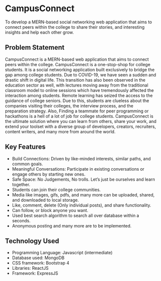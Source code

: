 # CampusConnect

To develop a MERN-based social networking web application that aims to connect peers within the college to share their stories, and interesting insights and help each other grow.

## Problem Statement

CampusConnect is a MERN-based web application that aims to connect peers within the college. CampusConnect is a one-stop-shop for college students. It is a social networking application built exclusively to bridge the gap among college students. Due to COVID-19, we have seen a sudden and drastic shift in digital life. This transition has also been observed in the education sector as well, with lectures moving away from the traditional
classroom model to online sessions which have tremendously affected the interaction among students. Remote learning has seized the access to the guidance of college seniors. Due to this, students are clueless about the
companies visiting their colleges, the interview process, and the preparation strategy. Also, Finding a teammate for peer programming or hackathons is a hell of a lot of job for college students. CampusConnect is the ultimate solution where you can learn from others, share your work, and extend your toolset with a diverse group of developers, creators, recruiters, content writers, and many more from around the world.

## Key Features
- Build Connections: Driven by like-minded interests, similar paths, and common goals.
- Meaningful Conversations: Participate in existing conversations or engage others by starting new ones.
- Safe Space: No Judgements, No trolls. Let’s just be ourselves and learn together.
- Students can join their college communities.
- Media like images, gifs, pdfs, and many more can be uploaded, shared, and downloaded to local storage.
- Like, comment, delete (Only individual posts), and share functionality.
- Can follow, or block anyone you want.
- Used best search algorithm to search all over database within a seconds.
- Anonymous posting and many more are to be implemented.

## Technology Used
- Programming Language: Javascript (intermediate)
- Database used: MongoDB
- CSS framework: Bootstrap 4
- Libraries: ReactJS
- Framework: ExpressJS

